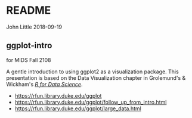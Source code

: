 README
================
John Little
2018-09-19

<!-- README.md is autogenerated from README.Rmd.  Please only edit README.Rmd -->
ggplot-intro
------------

for MIDS Fall 2108

A gentle introduction to using ggplot2 as a visualization package. This presentation is based on the Data Visualization chapter in Grolemund's & Wickham's [*R for Data Science*](http://r4ds.had.co.nz/data-visualisation.html).

-   <https://rfun.library.duke.edu/ggplot>
-   <https://rfun.library.duke.edu/ggplot/follow_up_from_intro.html>
-   <https://rfun.library.duke.edu/ggplot/large_data.html>
